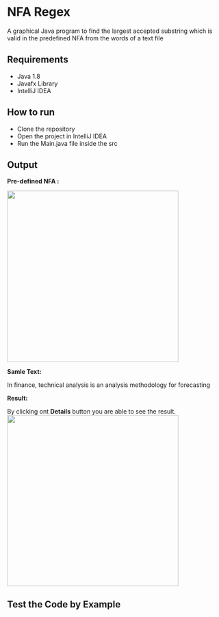 # NFA Regex


A graphical Java program to find the largest accepted substring which is valid in the predefined NFA from the words of a text file


## Requirements


- Java 1.8
- Javafx Library
- IntelliJ IDEA


## How to run
* Clone the repository
* Open the project in IntelliJ IDEA
* Run the Main.java file inside the src


## Output


**Pre-defined NFA :**

<img src="https://user-images.githubusercontent.com/47594854/143494526-49138319-6acd-416c-ab2a-f93d61687fa4.png" width="400">

**Samle Text:**

In finance, technical analysis is an analysis methodology for forecasting

**Result:**

By clicking ont **Details** button you are able to see the result.
<img src="https://user-images.githubusercontent.com/47594854/143494818-1a98c712-f465-4dd4-bf66-bf947c982586.png" width="400">


## Test the Code by Example


